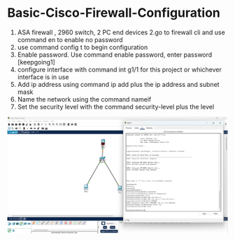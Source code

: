 # Basic-Cisco-Firewall-Configuration


1. ASA firewall , 2960 switch, 2 PC end devices
2.go to firewall cli and use command en to enable no password
3. use command config t to begin configuration
4. Enable password. Use command enable password, enter password [keepgoing1]
5. configure interface with command int g1/1 for this project or whichever interface is in use
6. Add ip address using command ip add plus the ip address and subnet mask
7. Name the network using the command nameif
8. Set the security level with the command security-level plus the level


![image alt](https://github.com/Salayne/Basic-Cisco-Firewall-Config/blob/4f0987e62f8df4e2c11c677a5269864169960583/Screenshot%202025-04-01%20224549.png)

